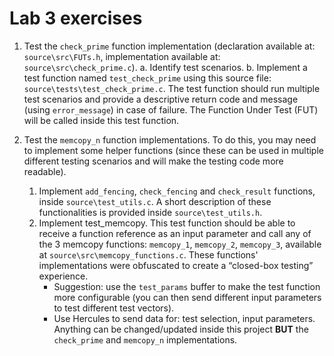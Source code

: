 # Lab 3 exercises

1. Test the `check_prime` function implementation (declaration available at: `source\src\FUTs.h`, implementation available at: `source\src\check_prime.c`).
    a. Identify test scenarios.
    b. Implement a test function named `test_check_prime` using this source file: `source\tests\test_check_prime.c`. The test function should run multiple test scenarios and provide a descriptive return code and message (using `error_message`) in case of failure. The Function Under Test (FUT) will be called inside this test function.

2. Test the `memcopy_n` function implementations. To do this, you may need to implement some helper functions (since these can be used in multiple different testing scenarios and will make the testing code more readable).
    1. Implement `add_fencing`, `check_fencing` and `check_result` functions, inside `source\test_utils.c`. A short description of these functionalities is provided inside `source\test_utils.h`.
    2. Implement test_memcopy. This test function should be able to receive a function reference as an input parameter and call any of the 3 memcopy functions: `memcopy_1`, `memcopy_2`, `memcopy_3`, available at `source\src\memcopy_functions.c`. These functions' implementations were obfuscated to create a “closed-box testing” experience.
        - Suggestion: use the `test_params` buffer to make the test function more configurable (you can then send different input parameters to test different test vectors).
        - Use Hercules to send data for: test selection, input parameters.
        Anything can be changed/updated inside this project **BUT** the `check_prime` and `memcopy_n` implementations.
